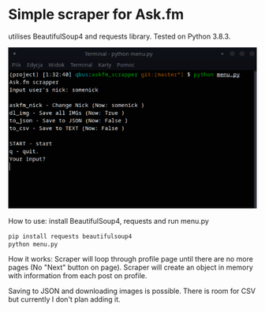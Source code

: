 # Simple scraper for Ask.fm 

utilises BeautifulSoup4 and requests library. Tested on Python 3.8.3.

![Screenshot](screenshot.png)

How to use: install BeautifulSoup4, requests and run menu.py
```
pip install requests beautifulsoup4
python menu.py
```

How it works:
Scraper will loop through profile page until there are no more pages (No "Next" button on page).
Scraper will create an object in memory with information from each post on profile.

Saving to JSON and downloading images is possible. There is room for CSV but currently I don't plan adding it.


